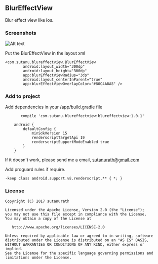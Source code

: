 ## BlurEffectView


Blur effect view like ios.


### Screenshots

![Alt text](https://i.imgur.com/7Q0lPmS.png "BlurEffectView")


Put the BlurEffectView in the layout xml

```
<com.sutanu.blureffectview.BlurEffectView
        android:layout_width="300dp"
        android:layout_height="300dp"
        app:blurEffectViewRadius="3dp"
        android:layout_centerInParent="true"
        app:blurEffectViewOverlayColor="#80C4A8A8" />
```

### Add to project

Add dependencies in your /app/build.gradle file

```
       compile 'com.sutanu.blureffectview:blureffectview:1.0.1'
	
	android {               
		defaultConfig {
			minSdkVersion 15
			renderscriptTargetApi 19
			renderscriptSupportModeEnabled true   
		}
	}
```

If it doesn't work, please send me a email, sutanurath@gmail.com


Add proguard rules if require.

```
-keep class android.support.v8.renderscript.** { *; }
```

### License

```
Copyright (C) 2017 sutanurath

Licensed under the Apache License, Version 2.0 (the "License");
you may not use this file except in compliance with the License.
You may obtain a copy of the License at

   http://www.apache.org/licenses/LICENSE-2.0

Unless required by applicable law or agreed to in writing, software
distributed under the License is distributed on an "AS IS" BASIS,
WITHOUT WARRANTIES OR CONDITIONS OF ANY KIND, either express or implied.
See the License for the specific language governing permissions and
limitations under the License.
```


